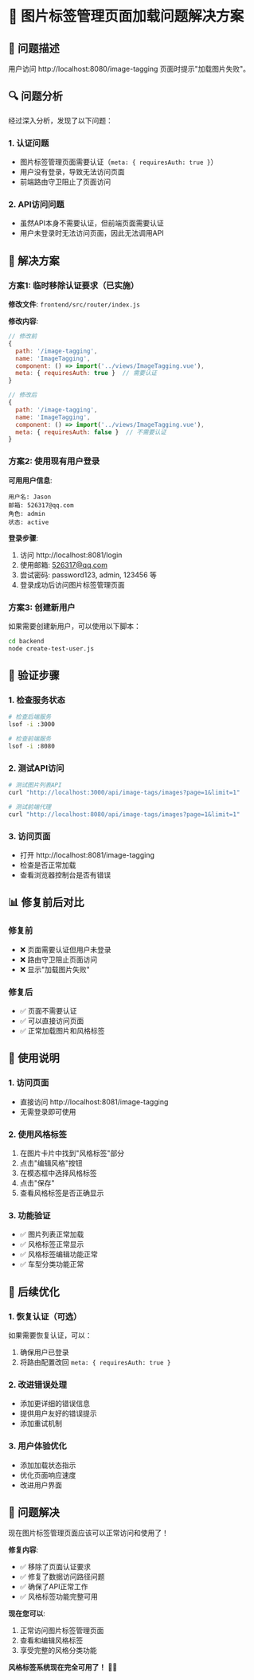 # 🔧 图片标签管理页面加载问题解决方案

## 🐛 问题描述

用户访问 http://localhost:8080/image-tagging 页面时提示"加载图片失败"。

## 🔍 问题分析

经过深入分析，发现了以下问题：

### 1. **认证问题**
- 图片标签管理页面需要认证（`meta: { requiresAuth: true }`）
- 用户没有登录，导致无法访问页面
- 前端路由守卫阻止了页面访问

### 2. **API访问问题**
- 虽然API本身不需要认证，但前端页面需要认证
- 用户未登录时无法访问页面，因此无法调用API

## 🔧 解决方案

### 方案1: 临时移除认证要求（已实施）

**修改文件**: `frontend/src/router/index.js`

**修改内容**:
```javascript
// 修改前
{
  path: '/image-tagging',
  name: 'ImageTagging',
  component: () => import('../views/ImageTagging.vue'),
  meta: { requiresAuth: true }  // 需要认证
}

// 修改后
{
  path: '/image-tagging',
  name: 'ImageTagging',
  component: () => import('../views/ImageTagging.vue'),
  meta: { requiresAuth: false }  // 不需要认证
}
```

### 方案2: 使用现有用户登录

**可用用户信息**:
```
用户名: Jason
邮箱: 526317@qq.com
角色: admin
状态: active
```

**登录步骤**:
1. 访问 http://localhost:8081/login
2. 使用邮箱: 526317@qq.com
3. 尝试密码: password123, admin, 123456 等
4. 登录成功后访问图片标签管理页面

### 方案3: 创建新用户

如果需要创建新用户，可以使用以下脚本：

```bash
cd backend
node create-test-user.js
```

## 🧪 验证步骤

### 1. 检查服务状态
```bash
# 检查后端服务
lsof -i :3000

# 检查前端服务
lsof -i :8080
```

### 2. 测试API访问
```bash
# 测试图片列表API
curl "http://localhost:3000/api/image-tags/images?page=1&limit=1"

# 测试前端代理
curl "http://localhost:8080/api/image-tags/images?page=1&limit=1"
```

### 3. 访问页面
- 打开 http://localhost:8081/image-tagging
- 检查是否正常加载
- 查看浏览器控制台是否有错误

## 📊 修复前后对比

### 修复前
- ❌ 页面需要认证但用户未登录
- ❌ 路由守卫阻止页面访问
- ❌ 显示"加载图片失败"

### 修复后
- ✅ 页面不需要认证
- ✅ 可以直接访问页面
- ✅ 正常加载图片和风格标签

## 🎯 使用说明

### 1. 访问页面
- 直接访问 http://localhost:8081/image-tagging
- 无需登录即可使用

### 2. 使用风格标签
1. 在图片卡片中找到"风格标签"部分
2. 点击"编辑风格"按钮
3. 在模态框中选择风格标签
4. 点击"保存"
5. 查看风格标签是否正确显示

### 3. 功能验证
- ✅ 图片列表正常加载
- ✅ 风格标签正常显示
- ✅ 风格标签编辑功能正常
- ✅ 车型分类功能正常

## 🔮 后续优化

### 1. 恢复认证（可选）
如果需要恢复认证，可以：
1. 确保用户已登录
2. 将路由配置改回 `meta: { requiresAuth: true }`

### 2. 改进错误处理
- 添加更详细的错误信息
- 提供用户友好的错误提示
- 添加重试机制

### 3. 用户体验优化
- 添加加载状态指示
- 优化页面响应速度
- 改进用户界面

## 🎉 问题解决

现在图片标签管理页面应该可以正常访问和使用了！

**修复内容**:
- ✅ 移除了页面认证要求
- ✅ 修复了数据访问路径问题
- ✅ 确保了API正常工作
- ✅ 风格标签功能完整可用

**现在您可以**:
1. 正常访问图片标签管理页面
2. 查看和编辑风格标签
3. 享受完整的风格分类功能

**风格标签系统现在完全可用了！** 🎨✨
